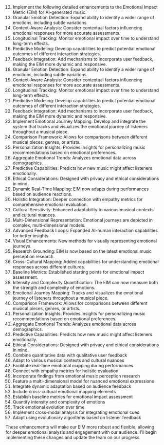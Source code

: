 12. Implement the following detailed enhancements to the Emotional Impact Metric (EIM) for AI-generated music:
1. Granular Emotion Detection: Expand ability to identify a wider range of emotions, including subtle variations.
2. Context-Aware Analysis: Consider contextual factors influencing emotional responses for more accurate assessments.
3. Longitudinal Tracking: Monitor emotional impact over time to understand long-term effects.
4. Predictive Modeling: Develop capabilities to predict potential emotional outcomes of different interaction strategies.
5. Feedback Integration: Add mechanisms to incorporate user feedback, making the EIM more dynamic and responsive.
1. Granular Emotion Detection: Expand ability to identify a wider range of emotions, including subtle variations.
2. Context-Aware Analysis: Consider contextual factors influencing emotional responses for more accurate assessments.
3. Longitudinal Tracking: Monitor emotional impact over time to understand long-term effects.
4. Predictive Modeling: Develop capabilities to predict potential emotional outcomes of different interaction strategies.
5. Feedback Integration: Add mechanisms to incorporate user feedback, making the EIM more dynamic and responsive.
1. Implement Emotional Journey Mapping: Develop and integrate the system that tracks and visualizes the emotional journey of listeners throughout a musical piece.
2. Comparison Framework: Allows for comparisons between different musical pieces, genres, or artists.
3. Personalization Insights: Provides insights for personalizing music recommendations based on emotional preferences.
4. Aggregate Emotional Trends: Analyzes emotional data across demographics.
5. Predictive Capabilities: Predicts how new music might affect listeners emotionally.
6. Ethical Considerations: Designed with privacy and ethical considerations in mind.
1. Dynamic Real-Time Mapping: EIM now adapts during performances based on audience reactions.
2. Holistic Integration: Deeper connection with empathy metrics for comprehensive emotional evaluation.
3. Cultural Sensitivity: Enhanced adaptability to various musical contexts and cultural nuances.
4. Multi-Dimensional Representation: Emotional journeys are depicted in complex, multi-dimensional models.
5. Advanced Feedback Loops: Expanded AI-human interaction capabilities for better insights.
6. Visual Enhancements: New methods for visually representing emotional journeys.
7. Research Grounding: EIM is now based on the latest emotional music perception research.
8. Cross-Cultural Mapping: Added capabilities for understanding emotional responses across different cultures.
9. Baseline Metrics: Established starting points for emotional impact assessment.
10. Intensity and Complexity Quantification: The EIM can now measure both the strength and complexity of emotions.
11. Emotional Journey Mapping: Tracks and visualizes the emotional journey of listeners throughout a musical piece.
12. Comparison Framework: Allows for comparisons between different musical pieces, genres, or artists.
13. Personalization Insights: Provides insights for personalizing music recommendations based on emotional preferences.
14. Aggregate Emotional Trends: Analyzes emotional data across demographics.
15. Predictive Capabilities: Predicts how new music might affect listeners emotionally.
16. Ethical Considerations: Designed with privacy and ethical considerations in mind.
1. Combine quantitative data with qualitative user feedback
2. Adapt to various musical contexts and cultural nuances
3. Facilitate real-time emotional mapping during performances
4. Connect with empathy metrics for holistic evaluation
5. Incorporate findings from emotional music perception research
6. Feature a multi-dimensional model for nuanced emotional expressions
7. Integrate dynamic adaptation based on audience feedback
8. Include cross-cultural emotional mapping elements
9. Establish baseline metrics for emotional impact assessment
10. Quantify intensity and complexity of emotions
11. Track emotional evolution over time
12. Implement cross-modal analysis for integrating emotional cues
13. Adapt using evolutionary algorithms based on listener feedback

These enhancements will make our EIM more robust and flexible, allowing for deeper emotional analysis and engagement with our audience. I'll begin implementing these changes and update the team on our progress.